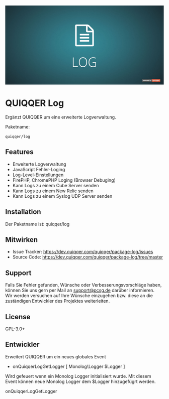 ![QUIQQER Log](bin/images/Readme.jpg)

QUIQQER Log
========

Ergänzt QUIQQER um eine erweiterte Logverwaltung.

Paketname:

    quiqqer/log


Features
--------

- Erweiterte Logverwaltung
- JavaScript Fehler-Loging
- Log-Level-Einstellungen
- FirePHP, ChromePHP Loging (Browser Debuging)
- Kann Logs zu einem Cube Server senden
- Kann Logs zu einem New Relic senden
- Kann Logs zu einem Syslog UDP Server senden


Installation
------------

Der Paketname ist: quiqqer/log


Mitwirken
----------

- Issue Tracker: https://dev.quiqqer.com/quiqqer/package-log/issues
- Source Code: https://dev.quiqqer.com/quiqqer/package-log/tree/master


Support
-------

Falls Sie Fehler gefunden, Wünsche oder Verbesserungsvorschläge haben, 
können Sie uns gern per Mail an support@pcsg.de darüber informieren.  
Wir werden versuchen auf Ihre Wünsche einzugehen bzw. diese an die 
zuständigen Entwickler des Projektes weiterleiten.


License
-------
GPL-3.0+


Entwickler
--------

Erweitert QUIQQER um ein neues globales Event
- onQuiqqerLogGetLogger [ Monolog\Logger $Logger ]

Wird gefeuert wenn ein Monolog Logger initialisiert wurde.
Mit diesem Event können neue Monolog Logger dem $Logger hinzugefügrt werden.

onQuiqqerLogGetLogger